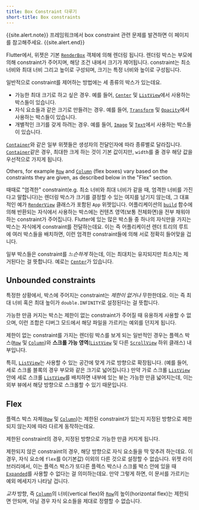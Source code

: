 ```yaml
---
title: Box Constraint 다루기
short-title: Box constraints
---
```


{{site.alert.note}}
  프레임워크에서 box constraint 관련 문제를 발견하면 이 페이지를 참고해주세요.
{{site.alert.end}}

Flutter에서, 위젯은 기본 [`RenderBox`]() 객체에 의해 렌더링 됩니다.
렌더링 박스는 부모에 의해 constraint가 주어지며, 해당 조건 내에서 크기가 제어됩니다.
constraint는 최소 너비와 최대 너비 그리고 높이로 구성되며, 크기는 특정 너비와 높이로 구성됩니다.

일반적으로 constraint를 제어하는 방법에는 세 종류의 박스가 있는데요.

- 가능한 최대 크기로 하고 싶은 경우.
  예를 들어, [`Center`]() 및
  [`ListView`]()에서 사용하는 박스들이 있습니다.
- 자식 요소들과 같은 크기로 만들려는 경우.
  예를 들어, [`Transform`]() 및
  [`Opacity`]()에서 사용하는 박스들이 있습니다.
- 개별적인 크기를 갖게 하려는 경우.
  예를 들어, [`Image`]() 및
  [`Text`]()에서 사용하는 박스들이 있습니다.

[`Container`]()와 같은
일부 위젯들은 생성자의 전달인자에 따라 종류별로 달라집니다.
[`Container`]()같은 경우,
최대한 크게 하는 것이 기본 값이지만, `width`를 줄 경우 해당 값을 우선적으로 가지게 됩니다.

Others, for example [`Row`][] and [`Column`][] (flex boxes)
vary based on the constraints they are given,
as described below in the "Flex" section.

때때로 "엄격한" constraint(e.g. 최소 너비와 최대 너비가 같을 때, 
엄격한 너비를 가진다고 말합니다)는
렌더링 박스가 크기를 결정할 수 있는 여지를 남기지 않는데,
그 대표적인 예가 [`RenderView`]() 
클래스가 포함된 `App` 위젯입니다.
어플리케이션의 [`build`]() 함수에 의해
반환되는 자식에서 사용하는 박스에는 
컨텐츠 영역(보통 전체화면)을 전부 채워야 하는 constraint가 주어집니다.
Flutter에 있는 많은 박스들 중 하나의 자식만을 가지는 박스는 
자식에게 constraint를 전달하는데요.
이는 즉 어플리케이션 렌더 트리의 루트에 여러 박스들을 배치하면, 
이런 엄격한 constraint들에 의해 서로 정확히 들어맞을 겁니다.

일부 박스들은 constraint를 _느슨하게_ 하는데, 
이는 최대치는 유지되지만 최소치는 제거된다는 걸 뜻합니다.
예로는 [`Center`]()가 있습니다.

## Unbounded constraints

특정한 상황에서, 박스에 주어지는 constraint는 _제한이 없거나_ 무한한데요.
이는 즉 최대 너비 혹은 최대 높이가 `double.INFINITY`로 설정된다는 걸 뜻합니다.

가능한 만큼 커지는 박스는 제한이 없는 constraint가 주어질 때 유용하게 사용할 수 없으며,
이런 조합은 디버그 모드에서 해당 파일을 가르키는 예외를 던지게 됩니다.

제한이 없는 constraint를 가지는 렌더링 박스를 보게 되는 일반적인 경우는
플렉스 박스([`Row`]()
및 [`Column`]())와
**스크롤 가능 영역**([`ListView`]()
및 다른 [`ScrollView`]() 하위 클래스) 내부입니다.

특히, [`ListView`]()는 사용할 수 있는
공간에 맞게 가로 방향으로 확장됩니다. 
(예를 들어, 세로 스크롤 블록의 경우 부모와 같은 크기로 넓어집니다.)
만약 가로 스크롤 [`ListView`]() 안에
세로 스크롤 [`ListView`]()를 배치하면
내부에 있는 뷰는 가능한 만큼 넓어지는데, 
이는 외부 뷰에서 해당 방향으로 스크롤할 수 있기 때문입니다.

## Flex

플렉스 박스 자체([`Row`]()
및 [`Column`]())는
제한된 constraint가 있는지 지정된 방향으로 
제한되지 않는지에 따라 다르게 동작하는데요.

제한된 constraint의 경우, 
지정된 방향으로 가능한 만큼 커지게 됩니다.

제한되지 않은 constraint의 경우, 해당 방향으로 자식 요소들을 딱 맞추려 하는데요.
이 경우, 자식 요소에 `flex`를 0(기본값) 이외의 다른 것으로 설정할 수 없습니다.
위젯 라이브러리에서, 이는 플렉스 박스가 또다른 플렉스 박스나 스크롤 박스 안에 있을 때
[`Expanded`]()를 
사용할 수 없다는 걸 의미하는데요.
만약 그렇게 하면, 이 문서를 가르키는 예외 메세지가 나타날 겁니다.

_교차_ 방향, 즉 [`Column`]()의
너비(vertical flex)와 [`Row`]()의
높이(horizontal flex)는 제한되면 안되며, 아닐 경우 자식 요소들을 제대로 정렬할 수 없습니다.

[`Center`]: {{site.api}}/flutter/widgets/Center-class.html
[`Column`]: {{site.api}}/flutter/widgets/Column-class.html
[`Container`]: {{site.api}}/flutter/widgets/Container-class.html
[`Expanded`]: {{site.api}}/flutter/widgets/Expanded-class.html
[`Image`]: {{site.api}}/flutter/dart-ui/Image-class.html
[`ListView`]: {{site.api}}/flutter/widgets/ListView-class.html
[`Opacity`]: {{site.api}}/flutter/widgets/Opacity-class.html
[`RenderBox`]: {{site.api}}/flutter/rendering/RenderBox-class.html
[`RenderView`]: {{site.api}}/flutter/rendering/RenderView-class.html
[`Row`]: {{site.api}}/flutter/widgets/Row-class.html
[`ScrollView`]: {{site.api}}/flutter/widgets/ScrollView-class.html
[`Text`]: {{site.api}}/flutter/widgets/Text-class.html
[`Transform`]: {{site.api}}/flutter/widgets/Transform-class.html

[`build`]: {{site.api}}/flutter/widgets/State/build.html
